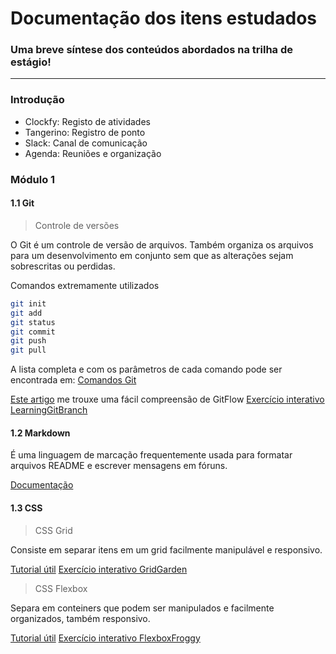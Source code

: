 # Documentação dos itens estudados
### Uma breve síntese dos conteúdos abordados na trilha de estágio!
--------
### Introdução
- Clockfy: Registo de atividades
- Tangerino: Registro de ponto
- Slack: Canal de comunicação
- Agenda: Reuniões e organização

### Módulo 1
#### 1.1 Git
> Controle de versões

O Git é um controle de versão de arquivos. Também organiza os arquivos para um desenvolvimento em conjunto sem que as alterações sejam sobrescritas ou perdidas.

Comandos extremamente utilizados
```sh
git init
git add
git status
git commit
git push
git pull
```
A lista completa e com os parâmetros de cada comando pode ser encontrada em:
[Comandos Git](https://gist.github.com/leocomelli/2545add34e4fec21ec16)

[Este artigo](https://medium.com/trainingcenter/utilizando-o-fluxo-git-flow-e63d5e0d5e04) me trouxe uma fácil compreensão de GitFlow
[Exercício interativo LearningGitBranch](https://learngitbranching.js.org/?locale=pt_BR)


#### 1.2 Markdown
É uma linguagem de marcação frequentemente usada para formatar arquivos README e escrever mensagens em fóruns.

[Documentação](https://github.com/luong-komorebi/Markdown-Tutorial/blob/master/README_pt-BR.md#whatismarkdown)

#### 1.3 CSS
> CSS Grid

Consiste em separar itens em um grid facilmente manipulável e responsivo.

[Tutorial útil](https://www.origamid.com/projetos/css-grid-layout-guia-completo/)
[Exercício interativo GridGarden](https://cssgridgarden.com/)


> CSS Flexbox

Separa em conteiners que podem ser manipulados e facilmente organizados, também responsivo.

[Tutorial útil](https://www.origamid.com/curso/css-flexbox/)
[Exercício interativo FlexboxFroggy](https://flexboxfroggy.com/)